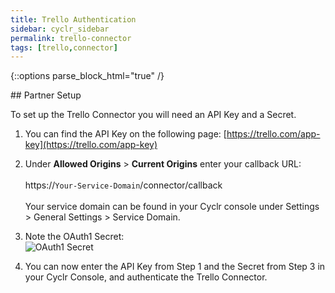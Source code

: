 ```yaml
---
title: Trello Authentication
sidebar: cyclr_sidebar
permalink: trello-connector
tags: [trello,connector]
---
```

{::options parse_block_html="true" /}
<section class="card">
## Partner Setup

To set up the Trello Connector you will need an API Key and a Secret.

1. You can find the API Key on the following page: [https://trello.com/app-key](https://trello.com/app-key)

2. Under **Allowed Origins** > **Current Origins** enter your callback URL:
<br><br>https://``Your-Service-Domain``/connector/callback<br><br>Your service domain can be found in your Cyclr console under Settings > General Settings > Service Domain.

3. Note the OAuth1 Secret:<br>![OAuth1 Secret](./images/oauth1secrettrello.png)

4. You can now enter the API Key from Step 1 and the Secret from Step 3 in your Cyclr Console, and authenticate the Trello Connector.

</section>
